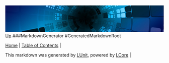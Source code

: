 ![](../Content/LCore-banner-small.png "")
[Up](MarkdownGenerator.md)
###MarkdownGenerator
#GeneratedMarkdownRoot

[Home](../../README.md) | [Table of Contents](../../TableOfContents.md) | 


This markdown was generated by [LUnit](https://github.com/CodeSingularity/LUnit), powered by [LCore](https://github.com/CodeSingularity/LCore) | 

